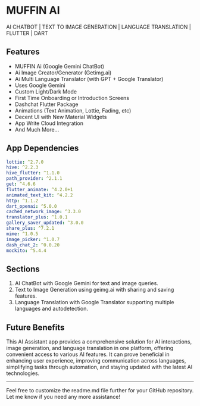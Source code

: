 # MUFFIN AI 
AI CHATBOT | TEXT TO IMAGE GENERATION | LANGUAGE TRANSLATION | FLUTTER | DART

## Features
- MUFFIN Ai (Google Gemini ChatBot)
- Ai Image Creator/Generator (Getimg.ai)
- Ai Multi Language Translator (with GPT + Google Translator)
- Uses Google Gemini
- Custom Light/Dark Mode
- First Time Onboarding or Introduction Screens
- Dashchat Flutter Package
- Animations (Text Animation, Lottie, Fading, etc)
- Decent UI with New Material Widgets
- App Write Cloud Integration
- And Much More...

## App Dependencies
```yaml
lottie: ^2.7.0
hive: ^2.2.3
hive_flutter: ^1.1.0
path_provider: ^2.1.1
get: ^4.6.6
flutter_animate: ^4.2.0+1
animated_text_kit: ^4.2.2
http: ^1.1.2
dart_openai: ^5.0.0
cached_network_image: ^3.3.0
translator_plus: ^1.0.1
gallery_saver_updated: ^3.0.0
share_plus: ^7.2.1
mime: ^1.0.5
image_picker: ^1.0.7
dash_chat_2: ^0.0.20
mockito: ^5.4.4
```

## Sections
1. AI ChatBot with Google Gemini for text and image queries.
2. Text to Image Generation using geimg.ai with sharing and saving features.
3. Language Translation with Google Translator supporting multiple languages and autodetection.

## Future Benefits
This AI Assistant app provides a comprehensive solution for AI interactions, image generation, and language translation in one platform, offering convenient access to various AI features. It can prove beneficial in enhancing user experience, improving communication across languages, simplifying tasks through automation, and staying updated with the latest AI technologies.

---

Feel free to customize the readme.md file further for your GitHub repository. Let me know if you need any more assistance!
